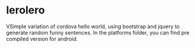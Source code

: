 # lerolero
VSimple variation of cordova hello world, using bootstrap and jquery to generate random funny sentences.
In the platforms folder, you can find pre compiled version for android.
